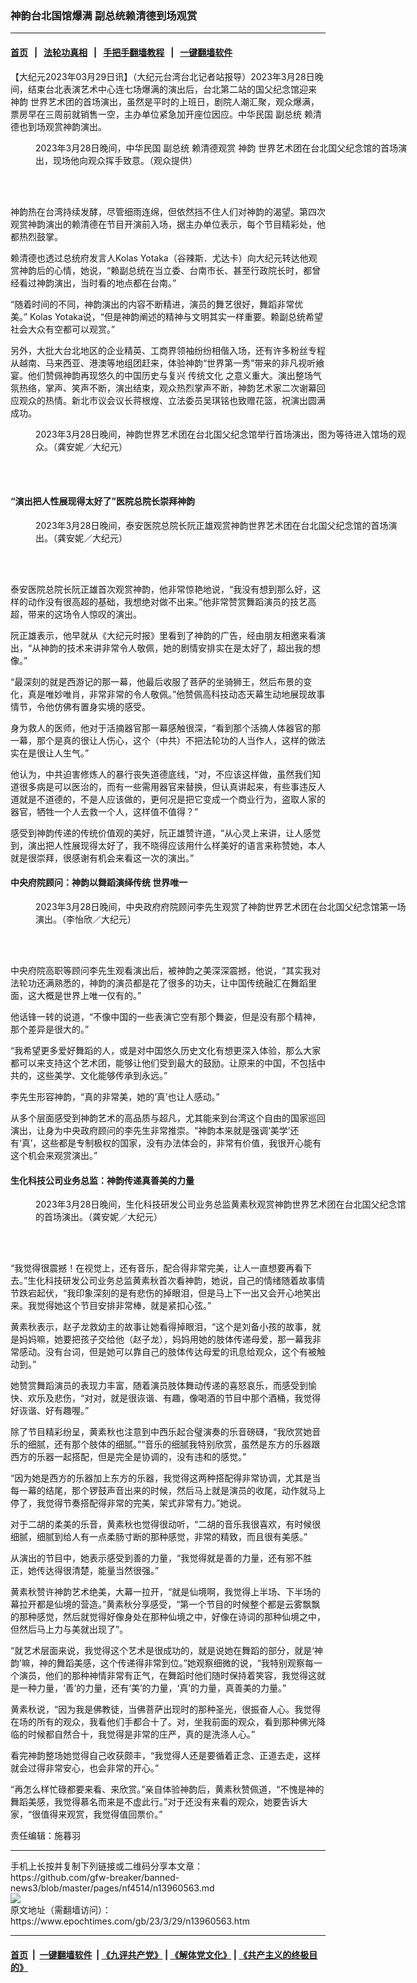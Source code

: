 ### 神韵台北国馆爆满 副总统赖清德到场观赏
------------------------

#### [首页](https://github.com/gfw-breaker/banned-news3/blob/master/README.md) &nbsp;&nbsp;|&nbsp;&nbsp; [法轮功真相](https://github.com/begood0513/basic/blob/master/README.md)  &nbsp;&nbsp;|&nbsp;&nbsp; [手把手翻墙教程](https://github.com/gfw-breaker/guides/wiki)  &nbsp;&nbsp;|&nbsp;&nbsp; [一键翻墙软件](https://github.com/gfw-breaker/nogfw/blob/master/README.md)  



<div><p>
 【大纪元2023年03月29日讯】（大纪元台湾台北记者站报导）2023年3月28日晚间，结束台北表演艺术中心连七场爆满的演出后，台北第二站的国父纪念馆迎来
 <ok href="https://www.epochtimes.com/gb/tag/%E7%A5%9E%E9%9F%B5.html">
  神韵
 </ok>
 世界艺术团的首场演出，虽然是平时的上班日，剧院人潮汇聚，观众爆满，票房早在三周前就销售一空，主办单位紧急加开座位因应。中华民国
 <ok href="https://www.epochtimes.com/gb/tag/%E5%89%AF%E6%80%BB%E7%BB%9F.html">
  副总统
 </ok>
 赖清德也到场观赏神韵演出。
</p>
<figure aria-describedby="caption-attachment-13960625" class="wp-caption aligncenter" id="attachment_13960625" style="width: 600px">
 <ok href="https://i.epochtimes.com/assets/uploads/2023/03/id13960625-230328220455100815.jpg" target="_blank">
  <img alt="" class="size-large wp-image-13960625" src="https://i.epochtimes.com/assets/uploads/2023/03/id13960625-230328220455100815-600x400.jpg" title=""/>
 </ok>
 <br/><figcaption class="wp-caption-text" id="caption-attachment-13960625">
  2023年3月28日晚间，中华民国
  <ok href="https://www.epochtimes.com/gb/tag/%E5%89%AF%E6%80%BB%E7%BB%9F.html">
   副总统
  </ok>
  赖清德观赏
  <ok href="https://www.epochtimes.com/gb/tag/%E7%A5%9E%E9%9F%B5.html">
   神韵
  </ok>
  世界艺术团在台北国父纪念馆的首场演出，现场他向观众挥手致意。（观众提供）
 </figcaption><br/>
</figure><br/>
<p>
 神韵热在台湾持续发酵，尽管细雨连绵，但依然挡不住人们对神韵的渴望。第四次观赏神韵演出的赖清德在节目开演前入场，据主办单位表示，每个节目精彩处，他都热烈鼓掌。
</p>
<p>
 赖清德也透过总统府发言人Kolas Yotaka（谷辣斯．尤达卡）向大纪元转达他观赏神韵后的心情，她说，“赖副总统在当立委、台南市长、甚至行政院长时，都曾经看过神韵演出，当时看的地点都在台南。”
</p>
<p>
 “随着时间的不同，神韵演出的内容不断精进，演员的舞艺很好，舞蹈非常优美。” Kolas Yotaka说，“但是神韵阐述的精神与文明其实一样重要。赖副总统希望社会大众有空都可以观赏。”
</p>
<p>
 另外，大批大台北地区的企业精英、工商界领袖纷纷相偕入场，还有许多粉丝专程从越南、马来西亚、港澳等地组团赶来，体验神韵“世界第一秀”带来的非凡视听飨宴。他们赞佩神韵再现悠久的中国历史与复兴
 <ok href="https://www.epochtimes.com/gb/tag/%E4%BC%A0%E7%BB%9F%E6%96%87%E5%8C%96.html">
  传统文化
 </ok>
 之意义重大。演出整场气氛热络，掌声、笑声不断，演出结束，观众热烈掌声不断，神韵艺术家二次谢幕回应观众的热情。新北市议会议长蒋根煌、立法委员吴琪铭也致赠花篮，祝演出圆满成功。
</p>
<figure aria-describedby="caption-attachment-13960571" class="wp-caption aligncenter" id="attachment_13960571" style="width: 600px">
 <ok href="https://i.epochtimes.com/assets/uploads/2023/03/id13960571-230328140754100815.jpg" target="_blank">
  <img alt="" class="size-large wp-image-13960571" src="https://i.epochtimes.com/assets/uploads/2023/03/id13960571-230328140754100815-600x400.jpg" title=""/>
 </ok>
 <br/><figcaption class="wp-caption-text" id="caption-attachment-13960571">
  2023年3月28日晚间，神韵世界艺术团在台北国父纪念馆举行首场演出，图为等待进入馆场的观众。（龚安妮／大纪元）
 </figcaption><br/>
</figure><br/>
<h4>
 “演出把人性展现得太好了”医院总院长崇拜神韵
</h4>
<figure aria-describedby="caption-attachment-13960573" class="wp-caption aligncenter" id="attachment_13960573" style="width: 600px">
 <ok href="https://i.epochtimes.com/assets/uploads/2023/03/id13960573-230328144933100815.jpg" target="_blank">
  <img alt="" class="size-large wp-image-13960573" src="https://i.epochtimes.com/assets/uploads/2023/03/id13960573-230328144933100815-600x400.jpg" title=""/>
 </ok>
 <br/><figcaption class="wp-caption-text" id="caption-attachment-13960573">
  2023年3月28日晚间，泰安医院总院长阮正雄观赏神韵世界艺术团在台北国父纪念馆的首场演出。（龚安妮／大纪元）
 </figcaption><br/>
</figure><br/>
<p>
 泰安医院总院长阮正雄首次观赏神韵，他非常惊艳地说，“我没有想到那么好，这样的动作没有很高超的基础，我想绝对做不出来。”他非常赞赏舞蹈演员的技艺高超，带来的这场令人惊叹的演出。
</p>
<p>
 阮正雄表示，他早就从《大纪元时报》里看到了神韵的广告，经由朋友相邀来看演出，“从神韵的技术来讲非常令人敬佩，她的剧情安排实在是太好了，超出我的想像。”
</p>
<p>
 “最深刻的就是西游记的那一幕，他最后收服了菩萨的坐骑狮王，然后布景的变化，真是唯妙唯肖，非常非常的令人敬佩。”他赞佩高科技动态天幕生动地展现故事情节，令他仿佛有置身实境的感受。
</p>
<p>
 身为救人的医师，他对于活摘器官那一幕感触很深，“看到那个活摘人体器官的那一幕，那个是真的很让人伤心，这个（中共）不把法轮功的人当作人，这样的做法实在是很让人生气。”
</p>
<p>
 他认为，中共迫害修炼人的暴行丧失道德底线，“对，不应该这样做，虽然我们知道很多病是可以医治的，而有一些需用器官来替换，但认真讲起来，有些事违反人道就是不道德的，不是人应该做的，更何况是把它变成一个商业行为，盗取人家的器官，牺牲一个人去救一个人，这样值不值得？”
</p>
<p>
 感受到神韵传递的传统价值观的美好，阮正雄赞许道，“从心灵上来讲，让人感觉到，演出把人性展现得太好了，我不晓得应该用什么样美好的语言来称赞她，本人就是很崇拜，很感谢有机会来看这一次的演出。”
</p>
<h4>
 中央府院顾问：神韵以舞蹈演绎传统 世界唯一
</h4>
<figure aria-describedby="caption-attachment-13960574" class="wp-caption aligncenter" id="attachment_13960574" style="width: 600px">
 <ok href="https://i.epochtimes.com/assets/uploads/2023/03/id13960574-230328125002100815.jpg" target="_blank">
  <img alt="" class="size-large wp-image-13960574" src="https://i.epochtimes.com/assets/uploads/2023/03/id13960574-230328125002100815-600x400.jpg" title=""/>
 </ok>
 <br/><figcaption class="wp-caption-text" id="caption-attachment-13960574">
  2023年3月28日晚间，中央政府府院顾问李先生观赏了神韵世界艺术团在台北国父纪念馆第一场演出。（李怡欣／大纪元）
 </figcaption><br/>
</figure><br/>
<p>
 中央府院高职等顾问李先生观看演出后，被神韵之美深深震撼，他说，“其实我对法轮功还满熟悉的，神韵的演员都是花了很多的功夫，让中国传统融汇在舞蹈里面，这大概是世界上唯一仅有的。”
</p>
<p>
 他话锋一转的说道，“不像中国的一些表演它空有那个舞姿，但是没有那个精神，那个差异是很大的。”
</p>
<p>
 “我希望更多爱好舞蹈的人，或是对中国悠久历史文化有想更深入体验，那么大家都可以来支持这个艺术团，能够让他们受到最大的鼓励。让原来的中国，不包括中共的，这些美学、文化能够传承到永远。”
</p>
<p>
 李先生形容神韵，“真的非常美，她的‘真’也让人感动。”
</p>
<p>
 从多个层面感受到神韵艺术的高品质与超凡，尤其能来到台湾这个自由的国家巡回演出，让身为中央政府顾问的李先生非常推崇。“神韵本来就是强调‘美学’还有‘真’，这些都是专制极权的国家，没有办法体会的，非常有价值，我很开心能有这个机会来观赏演出。”
</p>
<h4>
 生化科技公司业务总监：神韵传递真善美的力量
</h4>
<figure aria-describedby="caption-attachment-13960576" class="wp-caption aligncenter" id="attachment_13960576" style="width: 600px">
 <ok href="https://i.epochtimes.com/assets/uploads/2023/03/id13960576-230328144936100815.jpg" target="_blank">
  <img alt="" class="size-large wp-image-13960576" src="https://i.epochtimes.com/assets/uploads/2023/03/id13960576-230328144936100815-600x400.jpg" title=""/>
 </ok>
 <br/><figcaption class="wp-caption-text" id="caption-attachment-13960576">
  2023年3月28日晚间，生化科技研发公司业务总监黄素秋观赏神韵世界艺术团在台北国父纪念馆的首场演出。（龚安妮／大纪元）
 </figcaption><br/>
</figure><br/>
<p>
 “我觉得很震撼！在视觉上，还有音乐，配合得非常完美，让人一直想要再看下去。”生化科技研发公司业务总监黄素秋首次看神韵，她说，自己的情绪随着故事情节跌宕起伏，“我印象深刻的是有悲伤的掉眼泪，但是马上下一出又会开心地笑出来。我觉得她这个节目安排非常棒，就是紧扣心弦。”
</p>
<p>
 黄素秋表示，赵子龙救幼主的故事让她看得掉眼泪，“这个是刘备小孩的故事，就是妈妈嘛，她要把孩子交给他（赵子龙），妈妈用她的肢体传递母爱，那一幕我非常感动。没有台词，但是她可以靠自己的肢体传达母爱的讯息给观众，这个有被触动到。”
</p>
<p>
 她赞赏舞蹈演员的表现力丰富，随着演员肢体舞动传递的喜怒哀乐，而感受到愉快、欢乐及悲伤，“对对，就是很诙谐、有趣，像喝酒的节目中那个酒桶，我觉得好诙谐、好有趣喔。”
</p>
<p>
 除了节目精彩纷呈，黄素秋也注意到中西乐起合璧演奏的乐音磅礴，“我欣赏她音乐的细腻，还有那个肢体的细腻。”“音乐的细腻我特别欣赏，虽然是东方的乐器跟西方的乐器一起搭配，但是完全是协调的，没有违和的感觉。”
</p>
<p>
 “因为她是西方的乐器加上东方的乐器，我觉得这两种搭配得非常协调，尤其是当每一幕的结尾，那个锣鼓声音出来的时候，然后马上就是演员的收尾，动作就马上停了，我觉得节奏搭配得非常的完美，架式非常有力。”她说。
</p>
<p>
 对于二胡的柔美的乐音，黄素秋也觉得很动听，“二胡的音乐我很喜欢，有时候很细腻，细腻到给人有一点柔肠寸断的那种感觉，非常的精致，而且很有美感。”
</p>
<p>
 从演出的节目中，她表示感受到善的力量，“我觉得就是善的力量，还有邪不胜正，她传达得很清楚，能量当然很强。”
</p>
<p>
 黄素秋赞许神韵艺术绝美，大幕一拉开，“就是仙境啊，我觉得上半场、下半场的幕拉开都是仙境的营造。”黄素秋分享感受，“第一个节目的时候整个都是云雾飘飘的那种感觉，然后就觉得好像身处在那种仙境之中，好像在诗词的那种仙境之中，但然后马上力与美就出现了”。
</p>
<p>
 “就艺术层面来说，我觉得这个艺术是很成功的，就是说她在舞蹈的部分，就是‘神韵’嘛，神的舞蹈美感，这个传递得非常到位。”她观察细微的说，“我特别观察每一个演员，他们的那种神情非常有正气，在舞蹈时他们随时保持着笑容，我觉得这就是一种力量，‘善’的力量，还有‘美’的力量，‘真’的力量，真善美的力量。”
</p>
<p>
 黄素秋说，“因为我是佛教徒，当佛菩萨出现时的那种圣光，很振奋人心。我觉得在场的所有的观众，我看他们手都合十了。对，坐我前面的观众，看到那种佛光降临的时候都自然合十，我觉得是非常的庄严，真的是洗涤人心。”
</p>
<p>
 看完神韵整场她觉得自己收获颇丰，“我觉得人还是要循着正念、正道去走，这样就会过得非常安心，也会非常的开心。”
</p>
<p>
 “再怎么样忙碌都要来看、来欣赏。”亲自体验神韵后，黄素秋赞佩道，“不愧是神的舞蹈美感，我觉得慕名而来是不虚此行。”对于还没有来看的观众，她要告诉大家，“很值得来观赏，我觉得值回票价。”
</p>
<p>
 责任编辑：施暮羽
</p>
</div>
<hr/>
手机上长按并复制下列链接或二维码分享本文章：<br/>
https://github.com/gfw-breaker/banned-news3/blob/master/pages/nf4514/n13960563.md <br/>
<a href='https://github.com/gfw-breaker/banned-news3/blob/master/pages/nf4514/n13960563.md'><img src='https://github.com/gfw-breaker/banned-news3/blob/master/pages/nf4514/n13960563.md.png'/></a> <br/>
原文地址（需翻墙访问）：https://www.epochtimes.com/gb/23/3/29/n13960563.htm


------------------------
#### [首页](https://github.com/gfw-breaker/banned-news3/blob/master/README.md) &nbsp;|&nbsp; [一键翻墙软件](https://github.com/gfw-breaker/nogfw/blob/master/README.md) &nbsp;| [《九评共产党》](https://github.com/gfw-breaker/9ping.md/blob/master/README.md#九评之一评共产党是什么) | [《解体党文化》](https://github.com/gfw-breaker/jtdwh.md/blob/master/README.md) | [《共产主义的终极目的》](https://github.com/gfw-breaker/gczydzjmd.md/blob/master/README.md)


<img src='http://gfw-breaker.win/banned-news3/pages/nf4514/n13960563.md' width='0px' height='0px'/>